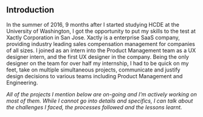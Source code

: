 ## Introduction

In the summer of 2016, 9 months after I started studying HCDE at the University of Washington, I got the opportunity to put my skills to the test at Xactly Corporation in San Jose. Xactly is a enterprise SaaS company, providing industry leading sales compensation management for companies of all sizes. I joined as an intern into the Product Management team as a UX designer intern, and the first UX designer in the company. Being the only designer on the team for over half my internship, I had to be quick on my feet, take on multiple simultaneous projects, communicate and justify design decisions to various teams including Product Management and Engineering.

*All of the projects I mention below are on-going and I'm actively working on most of them. While I cannot go into details and specifics, I can talk about the challenges I faced, the processes followed and the lessons learnt.*

